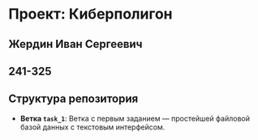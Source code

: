 # Проект: Киберполигон

## Жердин Иван Сергеевич 
## 241-325


## Структура репозитория

- **Ветка `task_1`**: Ветка с первым заданием — простейшей файловой базой данных с текстовым интерфейсом.

